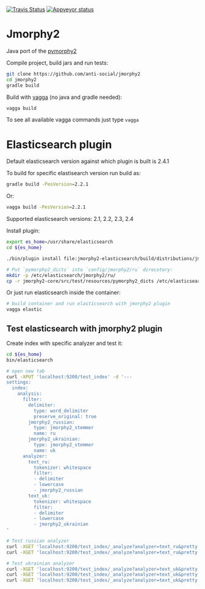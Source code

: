 [![Travis Status](https://travis-ci.org/anti-social/jmorphy2.svg?branch=master)](https://travis-ci.org/anti-social/jmorphy2)
[![Appveyor status](https://ci.appveyor.com/api/projects/status/x9df34q1er8r5kc0/branch/master?svg=true)](https://ci.appveyor.com/project/anti-social/jmorphy2/branch/master)

Jmorphy2
========

Java port of the [pymorphy2](https://github.com/kmike/pymorphy2)

Compile project, build jars and run tests:

```sh
git clone https://github.com/anti-social/jmorphy2
cd jmorphy2
gradle build
```

Build with [vagga](http://vagga.readthedocs.io/en/latest/installation.html#ubuntu)
(no java and gradle needed):

```sh
vagga build
```

To see all available vagga commands just type ``vagga``


Elasticsearch plugin
====================

Default elasticsearch version against which plugin is built is 2.4.1

To build for specific elastisearch version run build as:

```sh
gradle build -PesVersion=2.2.1
```

Or:

```sh
vagga build -PesVersion=2.2.1
```

Supported elasticsearch versions: 2.1, 2.2, 2.3, 2.4

Install plugin:

```sh
export es_home=/usr/share/elasticsearch
cd ${es_home}

./bin/plugin install file:jmorphy2-elasticsearch/build/distributions/jmorphy2-elasticsearch-0.2-dev.zip

# Put `pymorphy2_dicts` into `config/jmorphy2/ru` direcotory:
mkdir -p /etc/elasticsearch/jmorphy2/ru/
cp -r jmorphy2-core/src/test/resources/pymorphy2_dicts /etc/elasticsearch/jmorphy2/ru/
```

Or just run elasticsearch inside the container:

```sh
# build container and run elasticsearch with jmorphy2 plugin
vagga elastic
```

Test elasticsearch with jmorphy2 plugin
---------------------------------------

Create index with specific analyzer and test it:


```sh
cd ${es_home}
bin/elasticsearch

# open new tab
curl -XPUT 'localhost:9200/test_index' -d '---
settings:
  index:
    analysis:
      filter:
        delimiter:
          type: word_delimiter
          preserve_original: true
        jmorphy2_russian:
          type: jmorphy2_stemmer
          name: ru
        jmorphy2_ukrainian:
          type: jmorphy2_stemmer
          name: uk
      analyzer:
        text_ru:
          tokenizer: whitespace
          filter:
          - delimiter
          - lowercase
          - jmorphy2_russian
        text_uk:
          tokenizer: whitespace
          filter:
          - delimiter
          - lowercase
          - jmorphy2_ukrainian
'

# Test russian analyzer
curl -XGET 'localhost:9200/test_index/_analyze?analyzer=text_ru&pretty' -d 'Привет, лошарики!'
curl -XGET 'localhost:9200/test_index/_analyze?analyzer=text_ru&pretty' -d 'ёж еж'

# Test ukrainian analyzer
curl -XGET 'localhost:9200/test_index/_analyze?analyzer=text_uk&pretty' -d 'Пригоди Котигорошка'
curl -XGET 'localhost:9200/test_index/_analyze?analyzer=text_uk&pretty' -d 'їжаки'
curl -XGET 'localhost:9200/test_index/_analyze?analyzer=text_uk&pretty' -d "комп'ютером"
```
